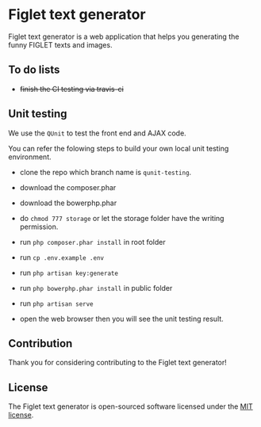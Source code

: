 # Figlet text generator

Figlet text generator is a web application that helps you generating the funny FIGLET texts and images.

## To do lists

- ~~finish the CI testing via travis-ci~~

## Unit testing

We use the ```QUnit``` to test the front end and AJAX code.

You can refer the folowing steps to build your own local unit testing environment.

- clone the repo which branch name is ```qunit-testing```.

- download the composer.phar

- download the bowerphp.phar

- do ```chmod 777 storage``` or let the storage folder have the writing permission.

- run ```php composer.phar install``` in root folder

- run ```cp .env.example .env```

- run ```php artisan key:generate```

- run ```php bowerphp.phar install``` in public folder

- run ```php artisan serve```

- open the web browser then you will see the unit testing result.

## Contribution

Thank you for considering contributing to the Figlet text generator!

## License

The Figlet text generator is open-sourced software licensed under the [MIT license](http://opensource.org/licenses/MIT).
